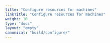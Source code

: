 ```yaml
---
title: "Configure resources for machines"
linkTitle: "Configure resources for machines"
weight: 10
type: "docs"
layout: "empty"
canonical: "build/configure/"
---
```

